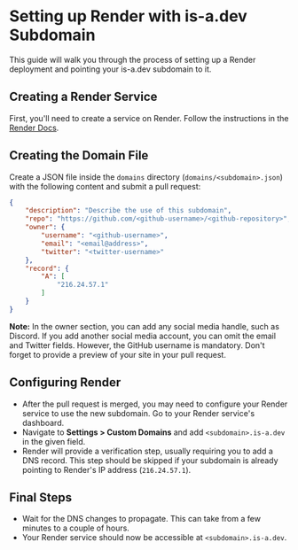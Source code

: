 # Setting up Render with is-a.dev Subdomain

This guide will walk you through the process of setting up a Render deployment and pointing your is-a.dev subdomain to it.

## Creating a Render Service
First, you'll need to create a service on Render. Follow the instructions in the [Render Docs](https://docs.render.com/).

## Creating the Domain File
Create a JSON file inside the `domains` directory (`domains/<subdomain>.json`) with the following content and submit a pull request:
```json
{
    "description": "Describe the use of this subdomain",
    "repo": "https://github.com/<github-username>/<github-repository>",
    "owner": {
        "username": "<github-username>",
        "email": "<email@address>",
        "twitter": "<twitter-username>"
    },
    "record": {
        "A": [
            "216.24.57.1"
        ]
    }
}
```
**Note:** In the owner section, you can add any social media handle, such as Discord. If you add another social media account, you can omit the email and Twitter fields. However, the GitHub username is mandatory. Don't forget to provide a preview of your site in your pull request.

## Configuring Render
- After the pull request is merged, you may need to configure your Render service to use the new subdomain. Go to your Render service's dashboard.
- Navigate to **Settings > Custom Domains** and add `<subdomain>.is-a.dev` in the given field.
- Render will provide a verification step, usually requiring you to add a DNS record. This step should be skipped if your subdomain is already pointing to Render's IP address (`216.24.57.1`).

## Final Steps
- Wait for the DNS changes to propagate. This can take from a few minutes to a couple of hours.
- Your Render service should now be accessible at `<subdomain>.is-a.dev`.
